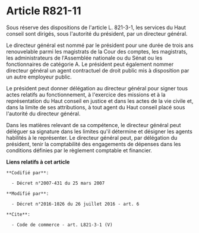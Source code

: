# Article R821-11

Sous réserve des dispositions de l'article L. 821-3-1, les services du Haut conseil sont dirigés, sous l'autorité du
président, par un directeur général. 

Le directeur général est nommé par le président pour une durée de trois ans renouvelable parmi les magistrats de la Cour des
comptes, les magistrats, les administrateurs de l'Assemblée nationale ou du Sénat ou les fonctionnaires de catégorie A. Le
président peut également nommer directeur général un agent contractuel de droit public mis à disposition par un autre
employeur public. 

Le président peut donner délégation au directeur général pour signer tous actes relatifs au fonctionnement, à l'exercice des
missions et à la représentation du Haut conseil en justice et dans les actes de la vie civile et, dans la limite de ses
attributions, à tout agent du Haut conseil placé sous l'autorité du directeur général. 

Dans les matières relevant de sa compétence, le directeur général peut déléguer sa signature dans les limites qu'il détermine
et désigner les agents habilités à le représenter. Le directeur général peut, par délégation du président, tenir la
comptabilité des engagements de dépenses dans les conditions définies par le règlement comptable et financier.

**Liens relatifs à cet article**

	**Codifié par**:

	  - Décret n°2007-431 du 25 mars 2007

	**Modifié par**:

	  - Décret n°2016-1026 du 26 juillet 2016 - art. 6

	**Cite**:

	  - Code de commerce - art. L821-3-1 (V)
